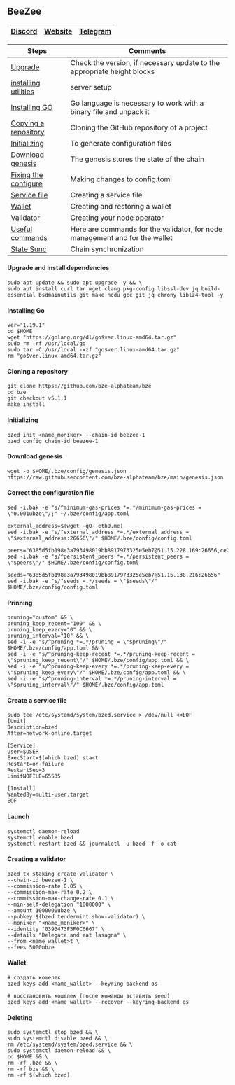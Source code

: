 ## BeeZee

[Discord](https://discord.gg/VfrfsAbA) | [Website](https://getbze.com/) | [Telegram](https://t.me/BZEdgeOfficial)
--- | --- | ---

Steps | Comments
--- | --- |
[Upgrade](https://github.com/DanilJPG/mainnet_guides/blob/main/BeeZee/Readme.md#:~:text=Upgrade%20and%20install%20dependencies) | Check the version, if necessary update to the appropriate height blocks
[installing utilities](https://github.com/DanilJPG/mainnet_guides/blob/main/BeeZee/Readme.md#:~:text=Upgrade%20and%20install%20dependencies) | server setup
[Installing GO](https://github.com/DanilJPG/mainnet_guides/blob/main/BeeZee/Readme.md#:~:text=liblz4%2Dtool%20%2Dy-,Installing%20Go,-ver%3D%221.19.1%22%0Acd) | Go language is necessary to work with a binary file and unpack it
[Copying a repository](https://github.com/DanilJPG/mainnet_guides/blob/main/BeeZee/Readme.md#:~:text=Cloning%20a%20repository) | Cloning the GitHub repository of a project
[Initializing](https://github.com/DanilJPG/mainnet_guides/blob/main/BeeZee/Readme.md#:~:text=v5.1.1%0Amake%20install-,Initializing,-bzed%20init%20%3Cname_moniker) | To generate configuration files
[Download genesis](https://github.com/DanilJPG/mainnet_guides/blob/main/BeeZee/Readme.md#:~:text=id%20beezee%2D1-,Download%20genesis,-wget%20%2Do%20%24HOME) | The genesis stores the state of the chain
[Fixing the configure](https://github.com/DanilJPG/mainnet_guides/blob/main/BeeZee/Readme.md#:~:text=Correct%20the%20configuration%20file) | Making changes to config.toml
[Service file](https://github.com/DanilJPG/mainnet_guides/blob/main/BeeZee/Readme.md#:~:text=Create%20a%20service%20file) | Creating a service file
[Wallet](https://github.com/DanilJPG/mainnet_guides/blob/main/BeeZee/Readme.md#:~:text=t%20%5C%0A%2D%2Dfees%205000ubze-,Wallet,-%23%20%D1%81%D0%BE%D0%B7%D0%B4%D0%B0%D1%82%D1%8C%20%D0%BA%D0%BE%D1%88%D0%B5%D0%BB%D0%B5%D0%BA%0Abzed) | Creating and restoring a wallet
[Validator](https://github.com/DanilJPG/mainnet_guides/blob/main/BeeZee/Readme.md#:~:text=Creating%20a%20validator) | Creating your node operator
[Useful commands]() | Here are commands for the validator, for node management and for the wallet
[State Sunc]() | Chain synchronization

#### Upgrade and install dependencies
```
sudo apt update && sudo apt upgrade -y && \
sudo apt install curl tar wget clang pkg-config libssl-dev jq build-essential bsdmainutils git make ncdu gcc git jq chrony liblz4-tool -y
```
#### Installing Go
```
ver="1.19.1"
cd $HOME
wget "https://golang.org/dl/go$ver.linux-amd64.tar.gz"
sudo rm -rf /usr/local/go
sudo tar -C /usr/local -xzf "go$ver.linux-amd64.tar.gz"
rm "go$ver.linux-amd64.tar.gz"
```

#### Cloning a repository 
```
git clone https://github.com/bze-alphateam/bze
cd bze
git checkout v5.1.1
make install
```

#### Initializing 
```
bzed init <name_moniker> --chain-id beezee-1
bzed config chain-id beezee-1
```

#### Download genesis
```
wget -o $HOME/.bze/config/genesis.json https://raw.githubusercontent.com/bze-alphateam/bze/main/genesis.json
```

#### Correct the configuration file
```
sed -i.bak -e "s/^minimum-gas-prices *=.*/minimum-gas-prices = \"0.001ubze\"/;" ~/.bze/config/app.toml

external_address=$(wget -qO- eth0.me)
sed -i.bak -e "s/^external_address *=.*/external_address = \"$external_address:26656\"/" $HOME/.bze/config/config.toml

peers="6385d5fb198e3a793498019bb8917973325e5eb7@51.15.228.169:26656,ce25088267cef31f3be1ec03263524764c5c80bb@163.172.130.162:26656,2624d40b8861415e004d4532bb7d8d90dd0e6e66@51.15.115.192:26656,f238198a75e886a21cd0522b6b06aa019b9e182e@51.15.55.142:26656"
sed -i.bak -e "s/^persistent_peers *=.*/persistent_peers = \"$peers\"/" $HOME/.bze/config/config.toml

seeds="6385d5fb198e3a793498019bb8917973325e5eb7@51.15.138.216:26656"
sed -i.bak -e "s/^seeds =.*/seeds = \"$seeds\"/" $HOME/.bze/config/config.toml
```
#### Prinning
```
pruning="custom" && \
pruning_keep_recent="100" && \
pruning_keep_every="0" && \
pruning_interval="10" && \
sed -i -e "s/^pruning *=.*/pruning = \"$pruning\"/" $HOME/.bze/config/app.toml && \
sed -i -e "s/^pruning-keep-recent *=.*/pruning-keep-recent = \"$pruning_keep_recent\"/" $HOME/.bze/config/app.toml && \
sed -i -e "s/^pruning-keep-every *=.*/pruning-keep-every = \"$pruning_keep_every\"/" $HOME/.bze/config/app.toml && \
sed -i -e "s/^pruning-interval *=.*/pruning-interval = \"$pruning_interval\"/" $HOME/.bze/config/app.toml
```

#### Create a service file
```
sudo tee /etc/systemd/system/bzed.service > /dev/null <<EOF
[Unit]
Description=bzed
After=network-online.target

[Service]
User=$USER
ExecStart=$(which bzed) start
Restart=on-failure
RestartSec=3
LimitNOFILE=65535

[Install]
WantedBy=multi-user.target
EOF
```

#### Launch
```
systemctl daemon-reload
systemctl enable bzed
systemctl restart bzed && journalctl -u bzed -f -o cat
```

#### Creating a validator 
```
bzed tx staking create-validator \
--chain-id beezee-1 \
--commission-rate 0.05 \
--commission-max-rate 0.2 \
--commission-max-change-rate 0.1 \
--min-self-delegation "1000000" \
--amount 1000000ubze \
--pubkey $(bzed tendermint show-validator) \
--moniker "<name_moniker>" \
--identity "0393473F5F0C6667" \
--details "Delegate and eat lasagna" \
--from <name_wallet>t \
--fees 5000ubze
```
#### Wallet 
```
# создать кошелек
bzed keys add <name_wallet> --keyring-backend os

# восстановить кошелек (после команды вставить seed)
bzed keys add <name_wallet> --recover --keyring-backend os
```

#### Deleting
```
sudo systemctl stop bzed && \
sudo systemctl disable bzed && \
rm /etc/systemd/system/bzed.service && \
sudo systemctl daemon-reload && \
cd $HOME && \
rm -rf .bze && \
rm -rf bze && \
rm -rf $(which bzed)
```
